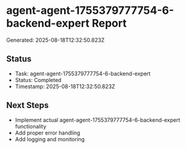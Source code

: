 # agent-agent-1755379777754-6-backend-expert Report

Generated: 2025-08-18T12:32:50.823Z

## Status
- Task: agent-agent-1755379777754-6-backend-expert
- Status: Completed
- Timestamp: 2025-08-18T12:32:50.823Z

## Next Steps
- Implement actual agent-agent-1755379777754-6-backend-expert functionality
- Add proper error handling
- Add logging and monitoring
